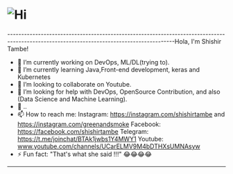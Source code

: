 #  ![Hi](https://user-images.githubusercontent.com/93042473/185735502-2ed1a25e-a124-4da5-8096-6a9218af06a5.gif) 
------------------------------------------------------------------------------------------------------------------------------------------Hola, I'm Shishir Tambe!


- 🔭 I’m currently working on DevOps, ML/DL(trying to).
- 🌱 I’m currently learning Java,Front-end development, keras and Kubernetes
- 👯 I’m looking to collaborate on Youtube.
- 🤔 I’m looking for help with DevOps, OpenSource Contribution, and also (Data Science and Machine Learning).
- 💬 ..
- 📫 How to reach me: Instagram: https://instagram.com/shishirtambe and https://instagram.com/greenandsmoke Facebook: https://facebook.com/shishirtambe Telegram: https://t.me/joinchat/BTAk1jwbs1Y4MWY1 Youtube:  www.youtube.com/channels/UCarELMV9M4bDTHXsUMNAsyw
- ⚡ Fun fact: "That's what she said !!!" 😂😂😂😂
-------------------------------------------------------------------------------------------------------------------------------------------------------------------------
